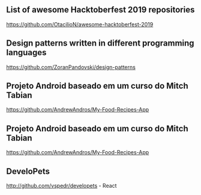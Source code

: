 ## List of awesome Hacktoberfest 2019 repositories 
https://github.com/OtacilioN/awesome-hacktoberfest-2019

## Design patterns written in different programming languages
https://github.com/ZoranPandovski/design-patterns

## Projeto Android baseado em um curso do Mitch Tabian
https://github.com/AndrewAndros/My-Food-Recipes-App

## Projeto Android baseado em um curso do Mitch Tabian
https://github.com/AndrewAndros/My-Food-Recipes-App

## DeveloPets
http://github.com/vspedr/developets - React

